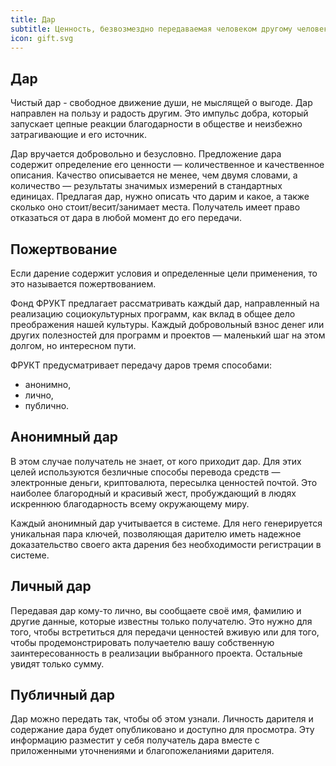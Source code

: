 ```yaml
---
title: Дар
subtitle: Ценность, безвозмездно передаваемая человеком другому человеку или группе людей.
icon: gift.svg
---
```


## Дар

Чистый дар - свободное движение души, не мыслящей о выгоде. Дар направлен на пользу и радость другим. Это импульс добра, который запускает цепные реакции благодарности в обществе и неизбежно затрагивающие и его источник. 

Дар вручается добровольно и безусловно. Предложение дара содержит определение его ценности — количественное и качественное описания. Качество описывается не менее, чем двумя словами, а количество — результаты значимых измерений в стандартных единицах. Предлагая дар, нужно описать что дарим и какое, а также сколько оно стоит/весит/занимает места. Получатель имеет право отказаться от дара в любой момент до его передачи. 

## Пожертвование

Если дарение содержит условия и определенные цели применения, то это называется пожертвованием.

Фонд ФРУКТ предлагает рассматривать каждый дар, направленный на реализацию социокультурных программ, как вклад в общее дело преображения нашей культуры. Каждый добровольный взнос денег или других полезностей для программ и проектов — маленький шаг на этом долгом, но интересном пути.

ФРУКТ предусматривает передачу даров тремя способами:

- анонимно,
- лично,
- публично.

## Анонимный дар

В этом случае получатель не знает, от кого приходит дар. Для этих целей используются безличные способы перевода средств — электронные деньги, криптовалюта, пересылка ценностей почтой. Это наиболее благородный и красивый жест, пробуждающий в людях искреннюю благодарность всему окружающему миру.

Каждый анонимный дар учитывается в системе. Для него генерируется уникальная пара ключей, позволяющая дарителю иметь надежное доказательство своего акта дарения без необходимости регистрации в системе.

## Личный дар

Передавая дар кому-то лично, вы сообщаете своё имя, фамилию и другие данные, которые известны только получателю. Это нужно для того, чтобы встретиться для передачи ценностей вживую или для того, чтобы продемонстрировать получаетелю вашу собственную заинтересованность в реализации выбранного проекта. Остальные увидят только сумму.

## Публичный дар

Дар можно передать так, чтобы об этом узнали. Личность дарителя и содержание дара будет опубликовано и доступно для просмотра. Эту информацию разместит у себя получатель дара вместе с приложенными уточнениями и благопожеланиями дарителя.

